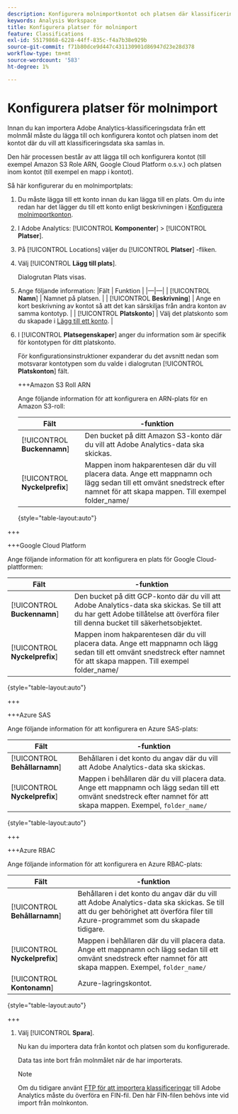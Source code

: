 ```yaml
---
description: Konfigurera molnimportkontot och platsen där klassificeringsdata kan överföras
keywords: Analysis Workspace
title: Konfigurera platser för molnimport
feature: Classifications
exl-id: 55179868-6228-44ff-835c-f4a7b38e929b
source-git-commit: f71b80dce9d447c431130901d86947d23e28d378
workflow-type: tm+mt
source-wordcount: '583'
ht-degree: 1%

---
```


# Konfigurera platser för molnimport

<!-- This page is almost duplicated with the "Configure cloud export locations" article in CJA. Differences are that Snowflake isn't supported here and there is a Suffix field for each account type. -->

Innan du kan importera Adobe Analytics-klassificeringsdata från ett molnmål måste du lägga till och konfigurera kontot och platsen inom det kontot där du vill att klassificeringsdata ska samlas in.

Den här processen består av att lägga till och konfigurera kontot (till exempel Amazon S3 Role ARN, Google Cloud Platform o.s.v.) och platsen inom kontot (till exempel en mapp i kontot).

Så här konfigurerar du en molnimportplats:

1. Du måste lägga till ett konto innan du kan lägga till en plats. Om du inte redan har det lägger du till ett konto enligt beskrivningen i [Konfigurera molnimportkonton](/help/components/locations/configure-import-accounts.md).
1. I Adobe Analytics: [!UICONTROL **Komponenter**] > [!UICONTROL **Platser**].
1. På [!UICONTROL Locations] väljer du [!UICONTROL **Platser**] -fliken.
1. Välj [!UICONTROL **Lägg till plats**]. <!-- add screenshot? -->

   Dialogrutan Plats visas.
1. Ange följande information: |Fält | Funktion | |—|—| | [!UICONTROL **Namn**] | Namnet på platsen.  | | [!UICONTROL **Beskrivning**] | Ange en kort beskrivning av kontot så att det kan särskiljas från andra konton av samma kontotyp. | | [!UICONTROL **Platskonto**] | Välj det platskonto som du skapade i [Lägg till ett konto](#add-an-account). |

1. I [!UICONTROL **Platsegenskaper**] anger du information som är specifik för kontotypen för ditt platskonto.

   För konfigurationsinstruktioner expanderar du det avsnitt nedan som motsvarar kontotypen som du valde i dialogrutan [!UICONTROL **Platskonton**] fält.

   +++Amazon S3 Roll ARN

   Ange följande information för att konfigurera en ARN-plats för en Amazon S3-roll:

   | Fält |  -funktion |
   |---------|----------|
   | [!UICONTROL **Buckennamn**] | Den bucket på ditt Amazon S3-konto där du vill att Adobe Analytics-data ska skickas. |
   | [!UICONTROL **Nyckelprefix**] | Mappen inom hakparentesen där du vill placera data. Ange ett mappnamn och lägg sedan till ett omvänt snedstreck efter namnet för att skapa mappen. Till exempel folder_name/ |

   {style="table-layout:auto"}

+++

   +++Google Cloud Platform

   Ange följande information för att konfigurera en plats för Google Cloud-plattformen:

   | Fält |  -funktion |
   |---------|----------|
   | [!UICONTROL **Buckennamn**] | Den bucket på ditt GCP-konto där du vill att Adobe Analytics-data ska skickas. Se till att du har gett Adobe tillåtelse att överföra filer till denna bucket till säkerhetsobjektet. |
   | [!UICONTROL **Nyckelprefix**] | Mappen inom hakparentesen där du vill placera data. Ange ett mappnamn och lägg sedan till ett omvänt snedstreck efter namnet för att skapa mappen. Till exempel folder_name/ |

   {style="table-layout:auto"}

+++

   +++Azure SAS

   Ange följande information för att konfigurera en Azure SAS-plats:

   | Fält |  -funktion |
   |---------|----------|
   | [!UICONTROL **Behållarnamn**] | Behållaren i det konto du angav där du vill att Adobe Analytics-data ska skickas. |
   | [!UICONTROL **Nyckelprefix**] | Mappen i behållaren där du vill placera data. Ange ett mappnamn och lägg sedan till ett omvänt snedstreck efter namnet för att skapa mappen. Exempel, `folder_name/` |

   {style="table-layout:auto"}

+++

   +++Azure RBAC

   Ange följande information för att konfigurera en Azure RBAC-plats:

   | Fält |  -funktion |
   |---------|----------|
   | [!UICONTROL **Behållarnamn**] | Behållaren i det konto du angav där du vill att Adobe Analytics-data ska skickas. Se till att du ger behörighet att överföra filer till Azure-programmet som du skapade tidigare. |
   | [!UICONTROL **Nyckelprefix**] | Mappen i behållaren där du vill placera data. Ange ett mappnamn och lägg sedan till ett omvänt snedstreck efter namnet för att skapa mappen. Exempel, `folder_name/` |
   | [!UICONTROL **Kontonamn**] | Azure-lagringskontot. |

   {style="table-layout:auto"}

+++

1. Välj [!UICONTROL **Spara**].

   Nu kan du importera data från kontot och platsen som du konfigurerade.

   Data tas inte bort från molnmålet när de har importerats.

   >[!NOTE]
   >
   >   Om du tidigare använt [FTP för att importera klassificeringar](/help/components/classifications/importer/c-uploading-saint-data-files-via-ftp.md) till Adobe Analytics måste du överföra en FIN-fil. Den här FIN-filen behövs inte vid import från molnkonton.

